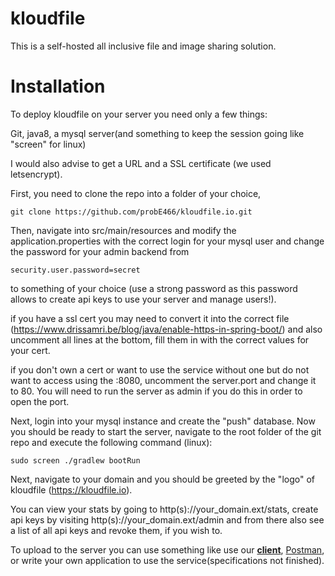 # kloudfile

This is a self-hosted all inclusive file and image sharing solution.

# Installation

To deploy kloudfile on your server you need only a few things:

Git, java8, a mysql server(and something to keep the session going like "screen" for linux)

I would also advise to get a URL and a SSL certificate (we used letsencrypt).

First, you need to clone the repo into a folder of your choice,

    git clone https://github.com/probE466/kloudfile.io.git
    
Then, navigate into src/main/resources and modify the application.properties with the correct login for your mysql user and change the password for your admin backend from

    security.user.password=secret
    
to something of your choice (use a strong password as this password allows to create api keys to use your server and manage users!).

if you have a ssl cert you may need to convert it into the correct file (https://www.drissamri.be/blog/java/enable-https-in-spring-boot/)
and also uncomment all lines at the bottom, fill them in with the correct values for your cert.

if you don't own a cert or want to use the service without one but do not want to access using the :8080, uncomment the server.port and change it to 80. You will need to run the server as admin if you do this in order to open the port.

Next, login into your mysql instance and create the "push" database.
Now you should be ready to start the server, navigate to the root folder of the git repo and execute the following command (linux): 
    
    sudo screen ./gradlew bootRun

Next, navigate to your domain and you should be greeted by the "logo" of kloudfile (https://kloudfile.io).

You can view your stats by going to http(s)://your_domain.ext/stats, create api keys by visiting http(s)://your_domain.ext/admin and from there also see a list of all api keys and revoke them, if you wish to.

To upload to the server you can use something like use our [**client**](https://github.com/probE466/kloudfile.io-client), [Postman](https://www.getpostman.com/), or write your own application to use the service(specifications not finished).
